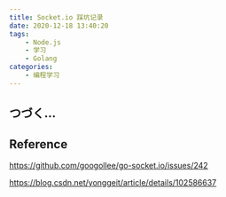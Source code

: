 ```yaml
---
title: Socket.io 踩坑记录
date: 2020-12-18 13:40:20
tags:
	- Node.js
	- 学习
	- Golang
categories:
	- 编程学习
---
```


## つづく...

## Reference

https://github.com/googollee/go-socket.io/issues/242

https://blog.csdn.net/yonggeit/article/details/102586637